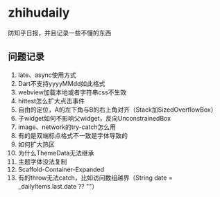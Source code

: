 # zhihudaily

防知乎日报，并且记录一些不懂的东西

## 问题记录
1. late、async使用方式
2. Dart不支持yyyyMMdd如此格式
3. webview加载本地或者字符串css不生效
4. hittest怎么扩大点击事件
5. 自由的定位，A的左下角与B的右上角对齐（Stack加SizedOverflowBox）
6. 子widget如何不影响父widget，反向UnconstrainedBox
7. image、network的try-catch怎么用
8. 有的是双端标点格式不一致是字体导致的
9. 如何扩大热区
10. 为什么ThemeData无法继承
11. 主题字体没法复制
12. Scaffold-Container-Expanded
13. 有的throw无法catch，比如访问数组越界（String date = _dailyItems.last.date ?? ""）